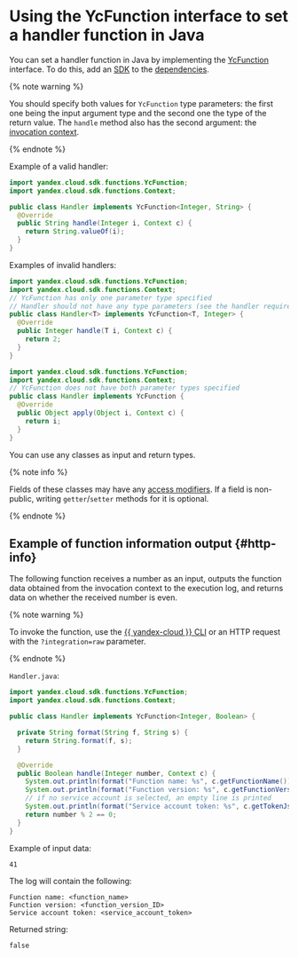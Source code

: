 # Using the YcFunction interface to set a handler function in Java

You can set a handler function in Java by implementing the [YcFunction](https://github.com/yandex-cloud/java-sdk/blob/master/java-sdk-functions/src/main/java/yandex/cloud/sdk/functions/YcFunction.java) interface. To do this, add an [SDK](../sdk.md) to the [dependencies](../dependencies.md).

{% note warning %}

You should specify both values for `YcFunction` type parameters: the first one being the input argument type and the second one the type of the return value. The `handle` method also has the second argument: the [invocation context](../context.md).

{% endnote %}

Example of a valid handler:
```java
import yandex.cloud.sdk.functions.YcFunction;
import yandex.cloud.sdk.functions.Context;

public class Handler implements YcFunction<Integer, String> {
  @Override
  public String handle(Integer i, Context c) {
    return String.valueOf(i);
  }
}
```

Examples of invalid handlers:
```java
import yandex.cloud.sdk.functions.YcFunction;
import yandex.cloud.sdk.functions.Context;
// YcFunction has only one parameter type specified
// Handler should not have any type parameters (see the handler requirements)
public class Handler<T> implements YcFunction<T, Integer> {
  @Override
  public Integer handle(T i, Context c) {
    return 2;
  }
}
```

```java
import yandex.cloud.sdk.functions.YcFunction;
import yandex.cloud.sdk.functions.Context;
// YcFunction does not have both parameter types specified
public class Handler implements YcFunction {
  @Override
  public Object apply(Object i, Context c) {
    return i;
  }
}
```

You can use any classes as input and return types.

{% note info %}

Fields of these classes may have any [access modifiers](https://docs.oracle.com/javase/tutorial/java/javaOO/accesscontrol.html). If a field is non-public, writing `getter`/`setter` methods for it is optional.

{% endnote %}

## Example of function information output {#http-info}

The following function receives a number as an input, outputs the function data obtained from the invocation context to the execution log, and returns data on whether the received number is even.

{% note warning %}

To invoke the function, use the [{{ yandex-cloud }} CLI](../../../concepts/function-invoke.md) or an HTTP request with the `?integration=raw` parameter.

{% endnote %}

`Handler.java`:
```java
import yandex.cloud.sdk.functions.YcFunction;
import yandex.cloud.sdk.functions.Context;

public class Handler implements YcFunction<Integer, Boolean> {

  private String format(String f, String s) {
    return String.format(f, s);
  }

  @Override
  public Boolean handle(Integer number, Context c) {
    System.out.println(format("Function name: %s", c.getFunctionName()));
    System.out.println(format("Function version: %s", c.getFunctionVersion()));
    // if no service account is selected, an empty line is printed
    System.out.println(format("Service account token: %s", c.getTokenJson()));
    return number % 2 == 0;
  }
}
```

Example of input data:

```
41
```

The log will contain the following:

```
Function name: <function_name>
Function version: <function_version_ID>
Service account token: <service_account_token>
```

Returned string:

```
false
```
